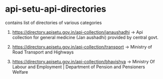 # api-setu-api-directories
contains list of directories of various categories

1. https://directory.apisetu.gov.in/api-collection/janaushadhi -> Api collection for general medicine (Jan aushadhi) provided by central govt.

2. https://directory.apisetu.gov.in/api-collection/transport -> Ministry of Road Transport and Highways

3. https://directory.apisetu.gov.in/api-collection/bhavishya -> Ministry Of Labour and Employment | Department of Pension and Pensioners Welfare

